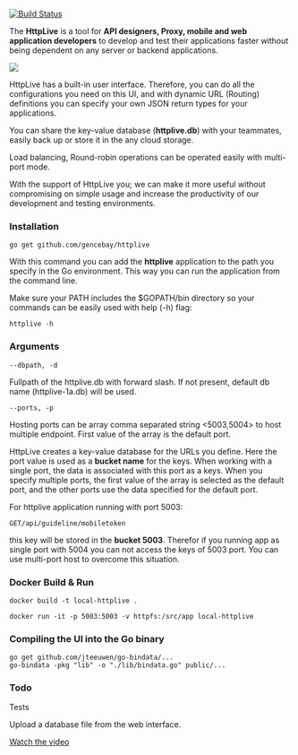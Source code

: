 [![Build Status](https://travis-ci.org/gencebay/httplive.svg?branch=master)](https://travis-ci.org/gencebay/httplive)

The **HttpLive** is a tool for **API designers, Proxy, mobile and web application developers** to develop and test their applications faster without being dependent on any server or backend applications.

![](https://github.com/gencebay/httplive/blob/master/httplive-ui.png)

HttpLive has a built-in user interface. Therefore, you can do all the configurations you need on this UI, and with dynamic URL (Routing) definitions you can specify your own JSON return types for your applications.

You can share the key-value database (**httplive.db**) with your teammates, easily back up or store it in the any cloud storage.

Load balancing, Round-robin operations can be operated easily with multi-port mode.

With the support of HttpLive you; we can make it more useful without compromising on simple usage and increase the productivity of our development and testing environments.

### Installation

    go get github.com/gencebay/httplive

With this command you can add the **httplive** application to the path you specify in the Go environment. This way you can run the application from the command line.

Make sure your PATH includes the \$GOPATH/bin directory so your commands can be easily used with help (-h) flag:

    httplive -h

### Arguments

    --dbpath, -d

Fullpath of the httplive.db with forward slash. If not present, default db name (httplive-1a.db) will be used.

    --ports, -p

Hosting ports can be array comma separated string <5003,5004> to host multiple endpoint. First value of the array is the default port.

HttpLive creates a key-value database for the URLs you define. Here the port value is used as a **bucket name** for the keys. When working with a single port, the data is associated with this port as a keys. When you specify multiple ports, the first value of the array is selected as the default port, and the other ports use the data specified for the default port.

For httplive application running with port 5003:

    GET/api/guideline/mobiletoken

this key will be stored in the **bucket 5003**. Therefor if you running app as single port with 5004 you can not access the keys of 5003 port. You can use multi-port host to overcome this situation.

### Docker Build & Run

    docker build -t local-httplive .

    docker run -it -p 5003:5003 -v httpfs:/src/app local-httplive

### Compiling the UI into the Go binary

    go get github.com/jteeuwen/go-bindata/...
    go-bindata -pkg "lib" -o "./lib/bindata.go" public/...

### Todo

Tests

Upload a database file from the web interface.

[Watch the video](https://youtu.be/AG5_llcBogk)
